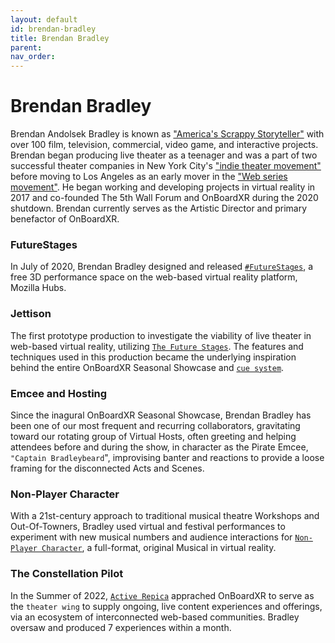 ```yaml
---
layout: default
id: brendan-bradley
title: Brendan Bradley
parent: 
nav_order: 
---
```


# Brendan Bradley
Brendan Andolsek Bradley is known as ["America's Scrappy Storyteller"](https://en.wikipedia.org/wiki/Brendan_Bradley_(actor)) with over 100 film, television, commercial, video game, and interactive projects. Brendan began producing live theater as a teenager and was a part of two successful theater companies in New York City's ["indie theater movement"](https://www.huffpost.com/entry/post_b_4110277) before moving to Los Angeles as an early mover in the ["Web series movement"](https://images.squarespace-cdn.com/content/v1/5a95e48af407b4331ecb3bf9/1537747912692-IEMOM1XDSMKGT0GRYBFF/Press_Squatters_Backstage_Highlighted.png?format=300w). He began working and developing projects in virtual reality in 2017 and co-founded The 5th Wall Forum and OnBoardXR during the 2020 shutdown. Brendan currently serves as the Artistic Director and primary benefactor of OnBoardXR.

### FutureStages
In July of 2020, Brendan Bradley designed and released [`#FutureStages`](./future-stages.md), a free 3D performance space on the web-based virtual reality platform, Mozilla Hubs.

### Jettison
The first prototype production to investigate the viability of live theater in web-based virtual reality, utilizing [`The Future Stages`](./future-stages.md).  The features and techniques used in this production became the underlying inspiration behind the entire OnBoardXR Seasonal Showcase and [`cue system`](/OnBoardXR_Landing_Page/docs/cue-system/).
 
### Emcee and Hosting
Since the inagural OnBoardXR Seasonal Showcase, Brendan Bradley has been one of our most frequent and recurring collaborators, gravitating toward our rotating group of Virtual Hosts, often greeting and helping attendees before and during the show, in character as the Pirate Emcee, `"Captain Bradleybeard`", improvising banter and reactions to provide a loose framing for the disconnected Acts and Scenes. 

### Non-Player Character
With a 21st-century approach to traditional musical theatre Workshops and Out-Of-Towners, Bradley used virtual and festival performances to experiment with new musical numbers and audience interactions for [`Non-Player Character`](./non-player-character.md), a full-format, original Musical in virtual reality.

### The Constellation Pilot
In the Summer of 2022, [`Active Repica`](./active-replica.md) apprached OnBoardXR to serve as the `theater wing` to supply ongoing, live content experiences and offerings, via an ecosystem of interconnected web-based communities. Bradley oversaw and produced 7 experiences within a month.
